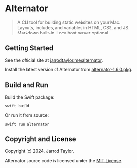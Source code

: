 # Alternator

> A CLI tool for building static websites on your Mac.<br />
> Layouts, includes, and variables in HTML, CSS, and JS.<br />
> Markdown built-in. Localhost server optional.

## Getting Started

See the official site at [jarrodtaylor.me/alternator](http://jarrodtaylor.me/alternator).

Install the latest version of Alternator
from [alternator-1.6.0.pkg](https://jarrodtaylor.me/alternator/downloads/alternator-1.6.0.pkg).

## Build and Run

Build the Swift package:

```shell
swift build
```

Or run it from source:

```shell
swift run alternator
```

## Copyright and License

Copyright (c) 2024, Jarrod Taylor.

Alternator source code is licensed under the
[MIT License](https://github.com/jarrodtaylor/alternator/blob/main/LICENSE.md).